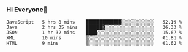 ### Hi Everyone👋
<!--START_SECTION:waka-->
```text
JavaScript   5 hrs 8 mins    █████████████░░░░░░░░░░░░   52.19 % 
Java         2 hrs 35 mins   ██████▓░░░░░░░░░░░░░░░░░░   26.33 % 
JSON         1 hr 32 mins    ████░░░░░░░░░░░░░░░░░░░░░   15.67 % 
XML          10 mins         ▒░░░░░░░░░░░░░░░░░░░░░░░░   01.81 % 
HTML         9 mins          ▒░░░░░░░░░░░░░░░░░░░░░░░░   01.62 % 
```
<!--END_SECTION:waka-->


<!--
**YeonSeong-Lee/YeonSeong-Lee** is a ✨ _special_ ✨ repository because its `README.md` (this file) appears on your GitHub profile.

Here are some ideas to get you started:

- 🔭 I’m currently working on ...
- 🌱 I’m currently learning ...
- 👯 I’m looking to collaborate on ...
- 🤔 I’m looking for help with ...
- 💬 Ask me about ...
- 📫 How to reach me: ...
- 😄 Pronouns: ...
- ⚡ Fun fact: ...
-->
